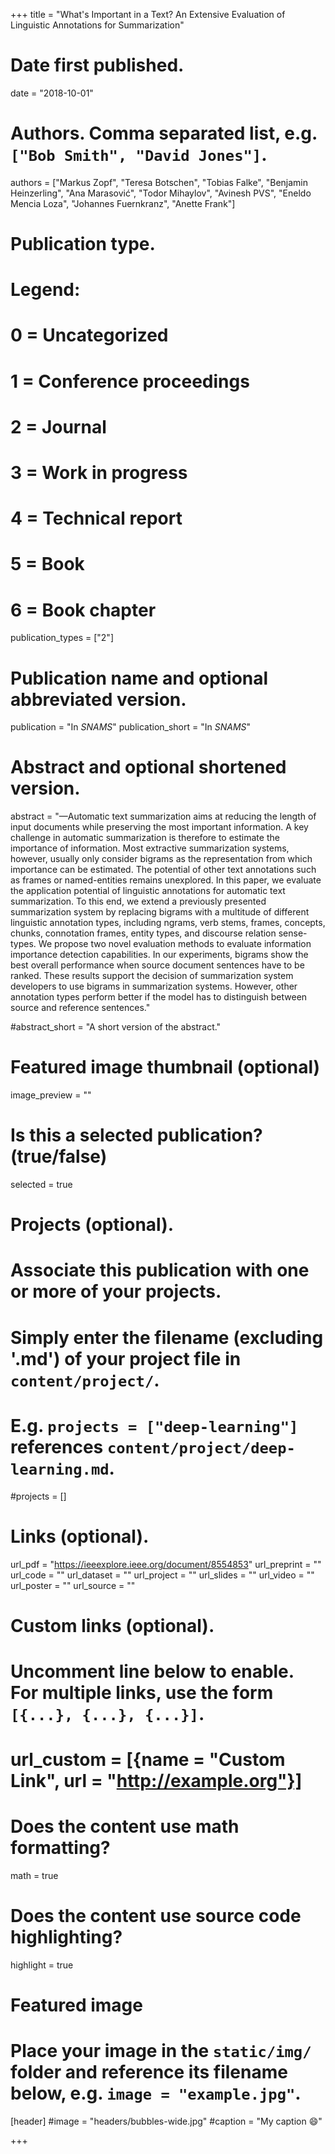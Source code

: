 +++
title = "What's Important in a Text? An Extensive Evaluation of Linguistic Annotations for Summarization"

# Date first published.
date = "2018-10-01"

# Authors. Comma separated list, e.g. `["Bob Smith", "David Jones"]`.
authors = ["Markus Zopf", "Teresa Botschen", "Tobias Falke", "Benjamin Heinzerling", "Ana Marasović", "Todor Mihaylov", "Avinesh PVS", "Eneldo Mencia Loza", "Johannes Fuernkranz", "Anette Frank"]

# Publication type.
# Legend:
# 0 = Uncategorized
# 1 = Conference proceedings
# 2 = Journal
# 3 = Work in progress
# 4 = Technical report
# 5 = Book
# 6 = Book chapter
publication_types = ["2"]

# Publication name and optional abbreviated version.
publication = "In *SNAMS*"
publication_short = "In *SNAMS*"

# Abstract and optional shortened version.
abstract = "—Automatic text summarization aims at reducing the
length of input documents while preserving the most important
information. A key challenge in automatic summarization is
therefore to estimate the importance of information. Most extractive summarization systems, however, usually only consider
bigrams as the representation from which importance can be
estimated. The potential of other text annotations such as
frames or named-entities remains unexplored. In this paper, we
evaluate the application potential of linguistic annotations for
automatic text summarization. To this end, we extend a previously
presented summarization system by replacing bigrams with a
multitude of different linguistic annotation types, including ngrams, verb stems, frames, concepts, chunks, connotation frames,
entity types, and discourse relation sense-types. We propose two
novel evaluation methods to evaluate information importance
detection capabilities. In our experiments, bigrams show the best
overall performance when source document sentences have to
be ranked. These results support the decision of summarization
system developers to use bigrams in summarization systems.
However, other annotation types perform better if the model
has to distinguish between source and reference sentences."

#abstract_short = "A short version of the abstract."

# Featured image thumbnail (optional)
image_preview = ""

# Is this a selected publication? (true/false)
selected = true

# Projects (optional).
#   Associate this publication with one or more of your projects.
#   Simply enter the filename (excluding '.md') of your project file in `content/project/`.
#   E.g. `projects = ["deep-learning"]` references `content/project/deep-learning.md`.
#projects = []

# Links (optional).
url_pdf = "https://ieeexplore.ieee.org/document/8554853"
url_preprint = ""
url_code = ""
url_dataset = ""
url_project = ""
url_slides = ""
url_video = ""
url_poster = ""
url_source = ""

# Custom links (optional).
#   Uncomment line below to enable. For multiple links, use the form `[{...}, {...}, {...}]`.
# url_custom = [{name = "Custom Link", url = "http://example.org"}]

# Does the content use math formatting?
math = true

# Does the content use source code highlighting?
highlight = true

# Featured image
# Place your image in the `static/img/` folder and reference its filename below, e.g. `image = "example.jpg"`.
[header]
#image = "headers/bubbles-wide.jpg"
#caption = "My caption 😄"

+++

